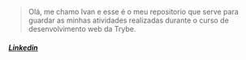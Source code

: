 > Olá, me chamo Ivan e esse é o meu repositorio que serve para guardar
> as minhas atividades realizadas durante o curso de desenvolvimento web
> da Trybe.

##### [Linkedin](https://www.linkedin.com/in/ivaneremberg)